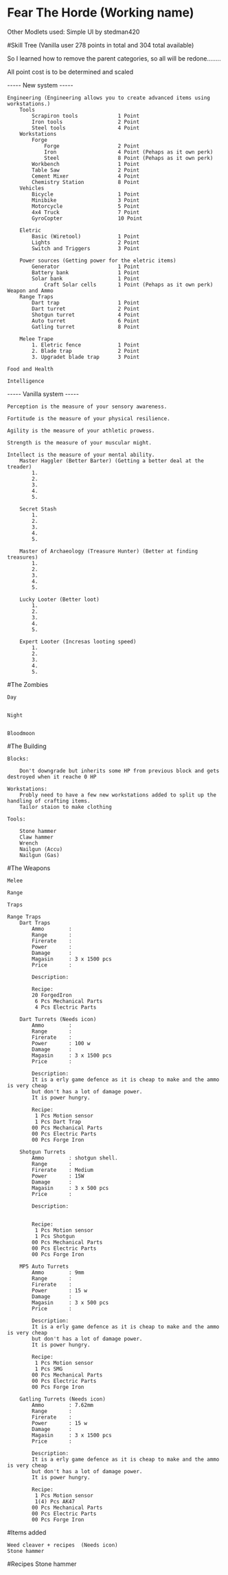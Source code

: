 # Fear The Horde (Working name)

Other Modlets used:
	Simple UI by stedman420
		


#Skill Tree (Vanilla user 278 points in total and 304 total available)

So I learned how to remove the parent categories, so all will be redone........

All point cost is to be determined and scaled

----- New system -----	

	Engineering (Engineering allows you to create advanced items using workstations.)
		Tools
			Scrapiron tools				1 Point
			Iron tools					2 Point
			Steel tools					4 Point
		Workstations			
			Forge				
				Forge					2 Point
				Iron					4 Point (Pehaps as it own perk)
				Steel					8 Point	(Pehaps as it own perk)
			Workbench					1 Point
			Table Saw					2 Point
			Cement Mixer				4 Point
			Chemistry Station			8 Point
		Vehicles
			Bicycle						1 Point
			Minibike					3 Point
			Motorcycle					5 Point
			4x4 Truck					7 Point
			GyroCopter					10 Point
		
		Eletric 
			Basic (Wiretool)			1 Point
			Lights						2 Point
			Switch and Triggers			3 Point
		
		Power sources (Getting power for the eletric items)
			Generator					1 Point
			Battery bank				1 Point
			Solar bank					1 Point
				Craft Solar cells		1 Point (Pehaps as it own perk)
	Weapon and Ammo
		Range Traps
			Dart trap					1 Point
			Dart turret					2 Point
			Shotgun turret				4 Point
			Auto turret					6 Point
			Gatling turret				8 Point
			
		Melee Trape
			1. Eletric fence			1 Point
			2. Blade trap				2 Point
			3. Upgradet blade trap		3 Point
	
	Food and Health
	
	Intelligence
	
	
	
----- Vanilla system -----	
	
	Perception is the measure of your sensory awareness.

	Fortitude is the measure of your physical resilience.

	Agility is the measure of your athletic prowess.

	Strength is the measure of your muscular might.	
	
	Intellect is the measure of your mental ability.
		Master Haggler (Better Barter) (Getting a better deal at the treader)
			1.
			2.
			3.
			4.
			5.
			
		Secret Stash 
			1. 
			2.
			3.
			4.
			5.
			
		Master of Archaeology (Treasure Hunter) (Better at finding treasures)
			1. 
			2.
			3.
			4.
			5.
		
		Lucky Looter (Better loot)
			1. 
			2.
			3.
			4.
			5.
	
		Expert Looter (Incresas looting speed)
			1. 
			2.
			3.
			4.
			5.
		

		


#The Zombies

	Day
	
	
	Night
	
	
	Bloodmoon
	
	
#The Building

	Blocks:
	
		Don't downgrade but inherits some HP from previous block and gets destroyed when it reache 0 HP
	
	Workstations:
		Probly need to have a few new workstations added to split up the handling of crafting items.
		Tailor staion to make clothing
		
	Tools:
	
		Stone hammer
		Claw hammer
		Wrench
		Nailgun (Accu)
		Nailgun (Gas)
	
	
#The Weapons

	Melee
	 
	Range
	
	Traps
	
	Range Traps
		Dart Traps
			Ammo		: 
			Range		: 
			Firerate	: 
			Power		:  
			Damage		: 
			Magasin		: 3 x 1500 pcs
			Price		: 
			
			Description:
			
			Recipe:
			20 ForgedIron
			 6 Pcs Mechanical Parts
			 4 Pcs Electric Parts
		
		Dart Turrets (Needs icon)
			Ammo		: 
			Range		: 
			Firerate	: 
			Power		: 100 w 
			Damage		: 
			Magasin		: 3 x 1500 pcs
			Price		: 
			
			Description:
			It is a erly game defence as it is cheap to make and the ammo is very cheap
			but don't has a lot of damage power.
			It is power hungry.
			
			Recipe:
			 1 Pcs Motion sensor
			 1 Pcs Dart Trap
			00 Pcs Mechanical Parts
			00 Pcs Electric Parts
			00 Pcs Forge Iron
		
		Shotgun Turrets
			Ammo		: shotgun shell.
			Range		: 
			Firerate	: Medium
			Power		: 15W
			Damage		: 
			Magasin		: 3 x 500 pcs
			Price		: 
			
			Description:
			
			
			Recipe:
			 1 Pcs Motion sensor
			 1 Pcs Shotgun
			00 Pcs Mechanical Parts
			00 Pcs Electric Parts
			00 Pcs Forge Iron
			
		MP5 Auto Turrets
			Ammo		: 9mm
			Range		: 
			Firerate	: 
			Power		: 15 w 
			Damage		: 
			Magasin		: 3 x 500 pcs
			Price		: 
			
			Description:
			It is a erly game defence as it is cheap to make and the ammo is very cheap
			but don't has a lot of damage power.
			It is power hungry.
			
			Recipe:
			 1 Pcs Motion sensor
			 1 Pcs SMG 
			00 Pcs Mechanical Parts
			00 Pcs Electric Parts
			00 Pcs Forge Iron

		Gatling Turrets (Needs icon)
			Ammo		: 7.62mm
			Range		: 
			Firerate	: 
			Power		: 15 w 
			Damage		: 
			Magasin		: 3 x 1500 pcs
			Price		: 
			
			Description:
			It is a erly game defence as it is cheap to make and the ammo is very cheap
			but don't has a lot of damage power.
			It is power hungry.
			
			Recipe:
			 1 Pcs Motion sensor
			 1(4) Pcs AK47
			00 Pcs Mechanical Parts
			00 Pcs Electric Parts
			00 Pcs Forge Iron

#Items added

	Weed cleaver + recipes  (Needs icon)
	Stone hammer

#Recipes
	Stone hammer
